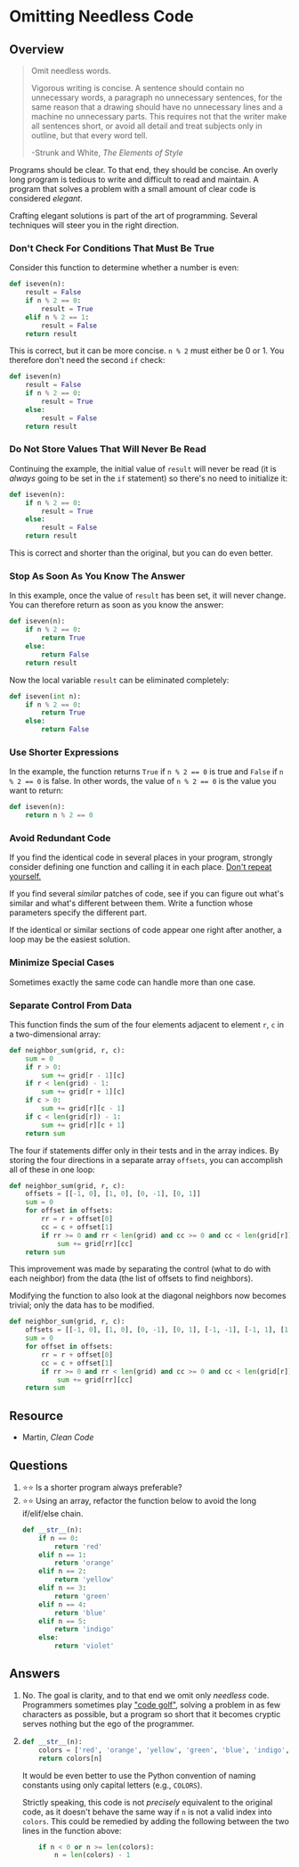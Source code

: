 # Omitting Needless Code
## Overview
> Omit needless words.
>
> Vigorous writing is concise. A sentence should contain no unnecessary words, a paragraph no unnecessary sentences, for the same reason that a drawing should have no unnecessary lines and a machine no unnecessary parts. This requires not that the writer make all sentences short, or avoid all detail and treat subjects only in outline, but that every word tell.
>
> -Strunk and White, *The Elements of Style*

Programs should be clear. To that end, they should be concise. An overly long program is tedious to write and difficult to read and maintain. A program that solves a problem with a small amount of clear code is considered *elegant*.

Crafting elegant solutions is part of the art of programming. Several techniques will steer you in the right direction.

### Don't Check For Conditions That Must Be True
Consider this function to determine whether a number is even:
```python
def iseven(n):
    result = False
    if n % 2 == 0:
        result = True
    elif n % 2 == 1:
        result = False
    return result
```

This is correct, but it can be more concise.
`n % 2` must either be 0 or 1. You therefore don't need the second `if` check:
```python
def iseven(n)
    result = False
    if n % 2 == 0:
        result = True
    else:
        result = False
    return result
```

### Do Not Store Values That Will Never Be Read
Continuing the example, the initial value of `result` will never be read (it is *always* going to be set in the `if` statement) so there's no need to initialize it:
```python
def iseven(n):
    if n % 2 == 0:
        result = True
    else:
        result = False
    return result
```

This is correct and shorter than the original, but you can do even better.

### Stop As Soon As You Know The Answer
In this example, once the value of `result` has been set, it will never change. You can therefore return as soon as you know the answer:
```python
def iseven(n):
    if n % 2 == 0:
        return True
    else:
        return False
    return result
```

Now the local variable `result` can be eliminated completely:
```python
def iseven(int n):
    if n % 2 == 0:
        return True
    else:
        return False
```

### Use Shorter Expressions
In the example, the function returns `True` if `n % 2 == 0` is true and `False` if `n % 2 == 0` is false. In other words, the value of `n % 2 == 0` is the value you want to return:
```python
def iseven(n):
    return n % 2 == 0
```

### Avoid Redundant Code
If you find the identical code in several places in your program, strongly consider defining one function and calling it in each place. [Don't repeat yourself.](https://en.wikipedia.org/wiki/Don%27t_repeat_yourself)

If you find several *similar* patches of code, see if you can figure out what's similar and what's different between them. Write a function whose parameters specify the different part.

If the identical or similar sections of code appear one right after another, a loop may be the easiest solution.

### Minimize Special Cases
Sometimes exactly the same code can handle more than one case.

### Separate Control From Data
This function finds the sum of the four elements adjacent to element `r`, `c` in a two-dimensional array:
```python
def neighbor_sum(grid, r, c):
    sum = 0
    if r > 0:
        sum += grid[r - 1][c]
    if r < len(grid) - 1:
        sum += grid[r + 1][c]
    if c > 0:
        sum += grid[r][c - 1]
    if c < len(grid[r]) - 1:
        sum += grid[r][c + 1]
    return sum
```

The four if statements differ only in their tests and in the array indices. By storing the four directions in a separate array `offsets`, you can accomplish all of these in one loop:
```python
def neighbor_sum(grid, r, c):
    offsets = [[-1, 0], [1, 0], [0, -1], [0, 1]]
    sum = 0
    for offset in offsets:
        rr = r + offset[0]
        cc = c + offset[1]
        if rr >= 0 and rr < len(grid) and cc >= 0 and cc < len(grid[r]):
            sum += grid[rr][cc]
    return sum
```

This improvement was made by separating the control (what to do with each neighbor) from the data (the list of offsets to find neighbors).

Modifying the function to also look at the diagonal neighbors now becomes trivial; only the data has to be modified.
```python
def neighbor_sum(grid, r, c):
    offsets = [[-1, 0], [1, 0], [0, -1], [0, 1], [-1, -1], [-1, 1], [1, -1], [1, 1]]
    sum = 0
    for offset in offsets:
        rr = r + offset[0]
        cc = c + offset[1]
        if rr >= 0 and rr < len(grid) and cc >= 0 and cc < len(grid[r]):
            sum += grid[rr][cc]
    return sum
```

## Resource
- Martin, *Clean Code*

## Questions
1. :star::star: Is a shorter program always preferable?
1. :star::star: Using an array, refactor the function below to avoid the long if/elif/else chain.
    ```python
    def __str__(n):
        if n == 0:
            return 'red'
        elif n == 1:
            return 'orange'
        elif n == 2:
            return 'yellow'
        elif n == 3:
            return 'green'
        elif n == 4:
            return 'blue'
        elif n == 5:
            return 'indigo'
        else:
            return 'violet'
    ```

## Answers
1. No. The goal is clarity, and to that end we omit only *needless* code. Programmers sometimes play ["code golf"](https://en.wikipedia.org/wiki/Code_golf), solving a problem in as few characters as possible, but a program so short that it becomes cryptic serves nothing but the ego of the programmer.
1.
    ```python
    def __str__(n):
        colors = ['red', 'orange', 'yellow', 'green', 'blue', 'indigo', 'violet']
        return colors[n]
    ```
    It would be even better to use the Python convention of naming constants using only capital letters (e.g., `COLORS`).

    Strictly speaking, this code is not *precisely* equivalent to the original code, as it doesn't behave the same way if `n` is not a valid index into `colors`. This could be remedied by adding the following between the two lines in the function above:
    ```python
        if n < 0 or n >= len(colors):
            n = len(colors) - 1
    ```
